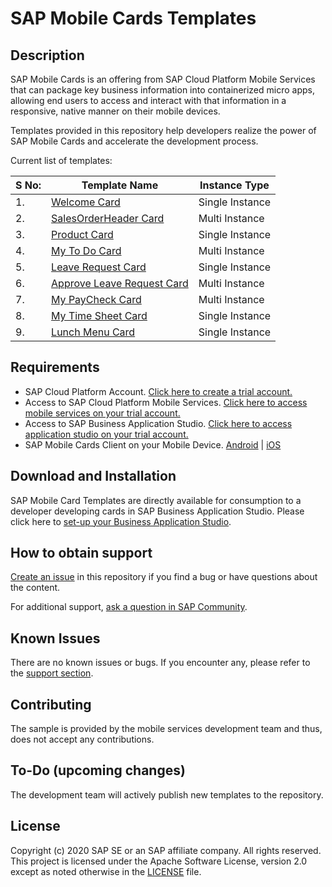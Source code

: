# SAP Mobile Cards Templates

## Description

SAP Mobile Cards is an offering from SAP Cloud Platform Mobile Services that can package key business information into containerized micro apps, allowing end users to access and interact with that information in a responsive, native manner on their mobile devices.

Templates provided in this repository help developers realize the power of SAP Mobile Cards and accelerate the development process.

Current list of templates:

|S No: | Template Name| Instance Type |
|---|---|---|
| 1. | [Welcome Card](/Welcome%20Card%20Template%20-%20Single%20Instance) | Single Instance |
| 2. | [SalesOrderHeader Card](/SalesOrderHeaders-Card-Template) | Multi Instance|
| 3. | [Product Card](/Product%20Card%20Template%20-%20Single%20Instance) | Single Instance |
| 4. | [My To Do Card](/My%20To%20Dos%20Card%20Template%20-%20Multi%20Instance) | Multi Instance |
| 5. | [Leave Request Card](/Leave%20Request%20Card%20Template%20-%20Single%20Instance) | Single Instance |
| 6. | [Approve Leave Request Card](/Approve%20Leave%20Request%20Card%20Template%20-%20Multi%20Instance) | Multi Instance |
| 7. | [My PayCheck Card](/My%20Paycheck%20Card%20Template%20-%20Multi%20Instance) | Multi Instance |
| 8. | [My Time Sheet Card](/My%20Time%20Sheet%20Card%20Template%20-%20Single%20Instance) | Single Instance |
| 9. | [Lunch Menu Card](/Lunch%20Menu%20Card%20Template%20-%20Single%20Instance) | Single Instance |

## Requirements

* SAP Cloud Platform Account.
    [Click here to create a trial account.](https://developers.sap.com/tutorials/hcp-create-trial-account.html)
* Access to SAP Cloud Platform Mobile Services.
    [Click here to access mobile services on your trial account.](https://developers.sap.com/tutorials/cp-mobile-cards-setup.html)
* Access to SAP Business Application Studio.
    [Click here to access application studio on your trial account.](https://developers.sap.com/tutorials/cp-mobile-cards-setup.html)
* SAP Mobile Cards Client on your Mobile Device.
    [Android](https://play.google.com/store/apps/details?id=com.sap.content2go&hl=en_IN) | [iOS](https://apps.apple.com/us/app/sap-mobile-cards/id1168110623)

## Download and Installation

SAP Mobile Card Templates are directly available for consumption to a developer developing cards in SAP Business Application Studio. Please click here to [set-up your Business Application Studio](https://developers.sap.com/tutorials/appstudio-onboarding.html).

## How to obtain support

[Create an issue](https://github.com/SAP-samples/mobile-cards-templates/issues) in this repository if you find a bug or have questions about the content.

For additional support, [ask a question in SAP Community](https://answers.sap.com/tags/73555000100700000761).
 
## Known Issues

There are no known issues or bugs. If you encounter any, please refer to the [support section](#how-to-obtain-support).

## Contributing

The sample is provided by the mobile services development team and thus, does not accept any contributions.

## To-Do (upcoming changes)

The development team will actively publish new templates to the repository.

## License

Copyright (c) 2020 SAP SE or an SAP affiliate company. All rights reserved. This project is licensed under the Apache Software License, version 2.0 except as noted otherwise in the [LICENSE](/LICENSE) file.
